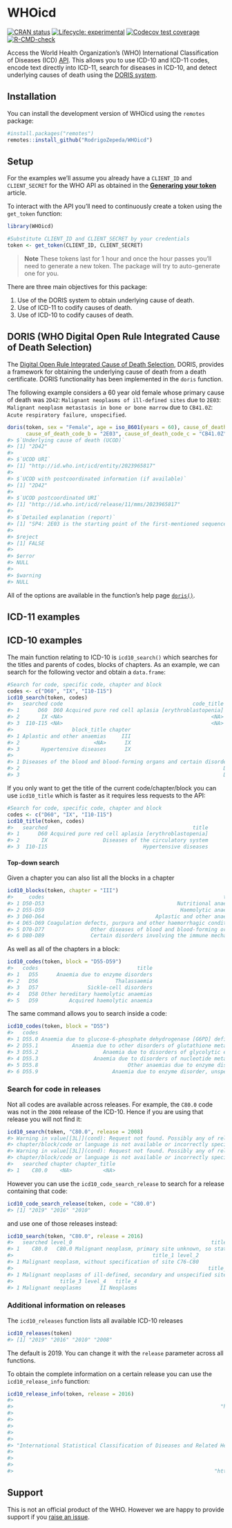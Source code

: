 
<!-- README.md is generated from README.Rmd. Please edit that file -->

# WHOicd

<!-- badges: start -->

[![CRAN
status](https://www.r-pkg.org/badges/version/WHOicd)](https://CRAN.R-project.org/package=WHOicd)
[![Lifecycle:
experimental](https://img.shields.io/badge/lifecycle-experimental-orange.svg)](https://lifecycle.r-lib.org/articles/stages.html#experimental)
[![Codecov test
coverage](https://codecov.io/gh/RodrigoZepeda/WHOicd/branch/main/graph/badge.svg)](https://app.codecov.io/gh/RodrigoZepeda/WHOicd?branch=main)
[![R-CMD-check](https://github.com/RodrigoZepeda/WHOicd/actions/workflows/R-CMD-check.yaml/badge.svg)](https://github.com/RodrigoZepeda/WHOicd/actions/workflows/R-CMD-check.yaml)
<!-- badges: end -->

Access the World Health Organization’s (WHO) International
Classification of Diseases (ICD) [API](https://icd.who.int/icdapi). This
allows you to use ICD-10 and ICD-11 codes, encode text directly into
ICD-11, search for diseases in ICD-10, and detect underlying causes of
death using the [DORIS system](https://icd.who.int/doris).

## Installation

You can install the development version of WHOicd using the `remotes`
package:

``` r
#install.packages("remotes")
remotes::install_github("RodrigoZepeda/WHOicd")
```

## Setup

For the examples we’ll assume you already have a `CLIENT_ID` and
`CLIENT_SECRET` for the WHO API as obtained in the [**Generaring your
token**](/articles/Generating-your-token.html) article.

To interact with the API you’ll need to continuously create a token
using the `get_token` function:

``` r
library(WHOicd)

#Substitute CLIENT_ID and CLIENT_SECRET by your credentials
token <- get_token(CLIENT_ID, CLIENT_SECRET)
```

> **Note** These tokens last for 1 hour and once the hour passes you’ll
> need to generate a new token. The package will try to auto-generate
> one for you.

There are three main objectives for this package:

1.  Use of the DORIS system to obtain underlying cause of death.
2.  Use of ICD-11 to codify causes of death.
3.  Use of ICD-10 to codify causes of death.

## DORIS (WHO Digital Open Rule Integrated Cause of Death Selection)

The [Digital Open Rule Integrated Cause of Death
Selection](https://icd.who.int/doris/en), DORIS, provides a framework
for obtaining the underlying cause of death from a death certificate.
DORIS functionality has been implemented in the `doris` function.

The following example considers a 60 year old female whose primary cause
of death was `2D42`: `Malignant neoplasms of ill-defined sites` due to
`2E03`: `Malignant neoplasm metastasis in bone or bone marrow` due to
`CB41.0Z`: `Acute respiratory failure, unspecified`.

``` r
doris(token, sex = "Female", age = iso_8601(years = 60), cause_of_death_code_a = "2D42",
      cause_of_death_code_b = "2E03", cause_of_death_code_c = "CB41.0Z")
#> $`Underlying cause of death (UCOD)`
#> [1] "2D42"
#> 
#> $`UCOD URI`
#> [1] "http://id.who.int/icd/entity/2023965817"
#> 
#> $`UCOD with postcoordinated information (if available)`
#> [1] "2D42"
#> 
#> $`UCOD postcoordinated URI`
#> [1] "http://id.who.int/icd/release/11/mms/2023965817"
#> 
#> $`Detailed explanation (report)`
#> [1] "SP4: 2E03 is the starting point of the first-mentioned sequence (2D42 due to 2E03), which is selected as the tentative starting point (TSP).\nM1: There is a special instruction on 2E03 reported with mention of 2D42.\nM1: 2D42 is selected as the TUC.\nM3: The tentative underlying cause is not the same as the starting point selected in Steps SP1 to SP8. Repeat steps SP6, M1 and M2.\n\n\nFull report:\nSP1: is not applicable.\nSP2: is not applicable.\nSP3: is not applicable.\nSP4: 2E03 is the starting point of the first-mentioned sequence (2D42 due to 2E03), which is selected as the tentative starting point (TSP).\nSP6: is not applicable.\nSP7: is not applicable.\nSP8: is not applicable.\nM1: There is a special instruction on 2E03 reported with mention of 2D42.\nM1: 2D42 is selected as the TUC.\nM1: There is no special instruction applicable with TUC 2D42.\nM2: is not applicable.\nM3: The tentative underlying cause is not the same as the starting point selected in Steps SP1 to SP8. Repeat steps SP6, M1 and M2.\nSP6: is not applicable.\nSP7: is not applicable.\nSP8: is not applicable.\nM1: There is no special instruction applicable with TUC 2D42.\nM2: is not applicable.\n"
#> 
#> $reject
#> [1] FALSE
#> 
#> $error
#> NULL
#> 
#> $warning
#> NULL
```

All of the options are available in the function’s help page
[`doris()`](https://rodrigozepeda.github.io/WHOicd/reference/doris.html).

## ICD-11 examples

## ICD-10 examples

The main function relating to ICD-10 is `icd10_search()` which searches
for the titles and parents of codes, blocks of chapters. As an example,
we can search for the following vector and obtain a `data.frame`:

``` r
#Search for code, specific code, chapter and block 
codes <- c("D60", "IX", "I10-I15")
icd10_search(token, codes)
#>   searched code                                          code_title   block
#> 1      D60  D60 Acquired pure red cell aplasia [erythroblastopenia] D60-D64
#> 2       IX <NA>                                                <NA>    <NA>
#> 3  I10-I15 <NA>                                                <NA> I10-I15
#>                   block_title chapter
#> 1 Aplastic and other anaemias     III
#> 2                        <NA>      IX
#> 3       Hypertensive diseases      IX
#>                                                                                         chapter_title
#> 1 Diseases of the blood and blood-forming organs and certain disorders involving the immune mechanism
#> 2                                                                  Diseases of the circulatory system
#> 3                                                                  Diseases of the circulatory system
```

If you only want to get the title of the current code/chapter/block you
can use `icd10_title` which is faster as it requires less requests to
the API:

``` r
#Search for code, specific code, chapter and block 
codes <- c("D60", "IX", "I10-I15")
icd10_title(token, codes)
#>   searched                                               title
#> 1      D60 Acquired pure red cell aplasia [erythroblastopenia]
#> 2       IX                  Diseases of the circulatory system
#> 3  I10-I15                               Hypertensive diseases
```

#### Top-down search

Given a chapter you can also list all the blocks in a chapter

``` r
icd10_blocks(token, chapter = "III")
#>     codes                                                          title
#> 1 D50-D53                                           Nutritional anaemias
#> 2 D55-D59                                            Haemolytic anaemias
#> 3 D60-D64                                    Aplastic and other anaemias
#> 4 D65-D69 Coagulation defects, purpura and other haemorrhagic conditions
#> 5 D70-D77               Other diseases of blood and blood-forming organs
#> 6 D80-D89               Certain disorders involving the immune mechanism
```

As well as all of the chapters in a block:

``` r
icd10_codes(token, block = "D55-D59")
#>   codes                                title
#> 1   D55      Anaemia due to enzyme disorders
#> 2   D56                         Thalassaemia
#> 3   D57                Sickle-cell disorders
#> 4   D58 Other hereditary haemolytic anaemias
#> 5   D59          Acquired haemolytic anaemia
```

The same command allows you to search inside a code:

``` r
icd10_codes(token, block = "D55")
#>   codes                                                              title
#> 1 D55.0 Anaemia due to glucose-6-phosphate dehydrogenase [G6PD] deficiency
#> 2 D55.1           Anaemia due to other disorders of glutathione metabolism
#> 3 D55.2                     Anaemia due to disorders of glycolytic enzymes
#> 4 D55.3                  Anaemia due to disorders of nucleotide metabolism
#> 5 D55.8                             Other anaemias due to enzyme disorders
#> 6 D55.9                        Anaemia due to enzyme disorder, unspecified
```

### Search for code in releases

Not all codes are available across releases. For example, the `C80.0`
code was not in the `2008` release of the ICD-10. Hence if you are using
that release you will not find it:

``` r
icd10_search(token, "C80.0", release = 2008)
#> Warning in value[[3L]](cond): Request not found. Possibly any of release,
#> chapter/block/code or language is not available or incorrectly specified.
#> Warning in value[[3L]](cond): Request not found. Possibly any of release,
#> chapter/block/code or language is not available or incorrectly specified.
#>   searched chapter chapter_title
#> 1    C80.0    <NA>          <NA>
```

However you can use the `icd10_code_search_release` to search for a
release containing that code:

``` r
icd10_code_search_release(token, code = "C80.0")
#> [1] "2019" "2016" "2010"
```

and use one of those releases instead:

``` r
icd10_search(token, "C80.0", release = 2016)
#>   searched level_0                                             title_0 level_1
#> 1    C80.0   C80.0 Malignant neoplasm, primary site unknown, so stated     C80
#>                                             title_1 level_2
#> 1 Malignant neoplasm, without specification of site C76-C80
#>                                                               title_2 level_3
#> 1 Malignant neoplasms of ill-defined, secondary and unspecified sites C00-C97
#>               title_3 level_4   title_4
#> 1 Malignant neoplasms      II Neoplasms
```

### Additional information on releases

The `icd10_releases` function lists all available ICD-10 releases

``` r
icd10_releases(token)
#> [1] "2019" "2016" "2010" "2008"
```

The default is 2019. You can change it with the `release` parameter
across all functions.

To obtain the complete information on a certain release you can use the
`icd10_release_info` function:

``` r
icd10_release_info(token, release = 2016)
#>                                                                                                                    context 
#>                                                                   "http://id.who.int/icd/contexts/contextForTopLevel.json" 
#>                                                                                                                         id 
#>                                                                                    "http://id.who.int/icd/release/10/2016" 
#>                                                                                                             title.language 
#>                                                                                                                       "en" 
#>                                                                                                                title.value 
#> "International Statistical Classification of Diseases and Related Health Problems 10th Revision (ICD-10) Version for 2016" 
#>                                                                                                                releaseDate 
#>                                                                                                               "2016-11-01" 
#>                                                                                                                 browserUrl 
#>                                                                 "http://apps.who.int/classifications/icd10/browse/2016/en"
```

## Support

This is not an official product of the WHO. However we are happy to
provide support if you [raise an
issue](https://docs.github.com/en/issues/tracking-your-work-with-issues/creating-an-issue).
